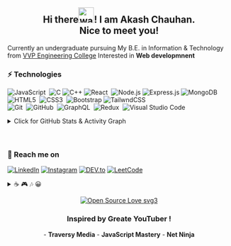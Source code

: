 <h2 align="center">Hi there<img alt="wave" src="https://emojis.slackmojis.com/emojis/images/1588177020/8809/wave_hello.gif?1588177020" width="35">! I am Akash Chauhan.<br> Nice to meet you!</h2>


  

Currently an undergraduate pursuing My B.E. in Information & Technology from [VVP Engineering College](https://vvpedulink.ac.in/) Interested in <b>Web developmnent </b>
  


### ⚡ Technologies

![JavaScript](https://img.shields.io/badge/-JavaScript-05122A?style=flat&logo=javascript)&nbsp;
![C](https://img.shields.io/badge/-C-05122A?style=flat&logo=C&logoColor=A8B9CC)
![C++](https://img.shields.io/badge/-C++-05122A?style=flat&logo=C%2B%2B&logoColor=00599C)
![React](https://img.shields.io/badge/-React-05122A?style=flat&logo=react)&nbsp;
![Node.js](https://img.shields.io/badge/-Node.js-05122A?style=flat&logo=node-dot-js)
![Express.js](https://img.shields.io/badge/-Express.js-05122A?style=flat&logo=express)
![MongoDB](https://img.shields.io/badge/-MongoDB-05122A?style=flat&logo=MongoDB)
![HTML5](https://img.shields.io/badge/-HTML-05122A?style=flat&logo=HTML5)&nbsp;
![CSS3](https://img.shields.io/badge/-CSS-05122A?style=flat&logo=CSS3&logoColor=1572B6)&nbsp;
![Bootstrap](https://img.shields.io/badge/-Bootstrap-05122A?style=flat&logo=bootstrap&logoColor=563D7C)
![TailwndCSS](https://img.shields.io/badge/-TailwindCSS-05122A?style=flat&logo=tailwind-css&logoColor=563D7C)\
![Git](https://img.shields.io/badge/-Git-05122A?style=flat&logo=git)&nbsp;
![GitHub](https://img.shields.io/badge/-GitHub-05122A?style=flat&logo=github)&nbsp;
![GraphQL](https://img.shields.io/badge/-GraphQL-05122A?style=flat&logo=graphql)&nbsp;
![Redux](https://img.shields.io/badge/-Redux-05122A?style=flat&logo=redux)&nbsp;
![Visual Studio Code](https://img.shields.io/badge/-Visual%20Studio%20Code-05122A?style=flat&logo=visual-studio-code&logoColor=007ACC)&nbsp;


  <details>
<summary>Click for GitHub Stats & Activity Graph</summary>
  
  
[![Akash's GitHub Activity Graph](https://activity-graph.herokuapp.com/graph?username=Akash52&theme=react-dark)](Akash52)

| ![Akash's github stats](https://github-readme-stats.vercel.app/api?username=Akash52&show_icons=true&theme=tokyonight) | ![Aditya GitHub Streak](https://github-readme-streak-stats.herokuapp.com/?user=Akash52&theme=tokyonight) |
| --- | --- |
| ![Top Langs](https://github-readme-stats.vercel.app/api/top-langs/?username=Akash52&theme=tokyonight&layout=compact) | ![Github Stars](https://github-readme-stats.vercel.app/api?username=Akash52&show_icons=true&locale=en&count_private=true&hide_rank=true&custom_title=My%20GitHub%20Stats&disable_animations=true&theme=tokyonight) |

</details>

   
<br>
<br>

### 📓 Reach me on

<a href="https://www.linkedin.com/in/akash-chauhan-3616321a4" target="_blank"><img src="https://img.shields.io/badge/LinkedIn-%230077B5.svg?&style=flat-square&logo=linkedin&logoColor=white" alt="LinkedIn"></a>
<a href="https://www.instagram.com/coding.7.7.7" target="_blank"><img src="https://img.shields.io/badge/Instagram-%23E4405F.svg?&style=flat-square&logo=instagram&logoColor=white" alt="Instagram"></a>
<a href="https://dev.to/akash52" target="_blank"><img src="https://img.shields.io/badge/DEV-%230A0A0A.svg?&style=flat-square&logo=DEV.to&logoColor=white" alt="DEV.to"></a>
<a href="https://leetcode.com/ac8572611/" target="_blank">[![LeetCode](https://img.shields.io/badge/-LeetCode-ff8c00?style=flat&labelColor=ff8c00&logo=LeetCode&logoColor=white)](https://leetcode.com/ac8572611/)</a>
   
   
  <details>
<summary>☕ 🎮 🎶 😀</summary>
  
[![spotify-github-profile](https://spotify-github-profile.vercel.app/api/view?uid=38j2rxoo47fanswkq1lb10bzq&cover_image=true&theme=novatorem&bar_color=1cd016&bar_color_cover=false)]
  
  </details>


 <div align="center">
 
 [![Open Source Love svg3](https://badges.frapsoft.com/os/v3/open-source.svg?v=103)](https://github.com/ellerbrock/open-source-badges/)
 
 
 <h3>Inspired by Greate YouTuber ! </h3>
 - <b>Traversy Media</b>
- <b>JavaScript Mastery</b>
- <b>Net Ninja</b>
  
   </div>

   

 
